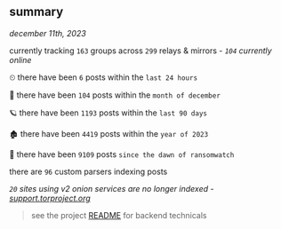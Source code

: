 
## summary
_december 11th, 2023_

currently tracking `163` groups across `299` relays & mirrors - _`104` currently online_

⏲ there have been `6` posts within the `last 24 hours`

🦈 there have been `104` posts within the `month of december`

🪐 there have been `1193` posts within the `last 90 days`

🏚 there have been `4419` posts within the `year of 2023`

🦕 there have been `9109` posts `since the dawn of ransomwatch`

there are `96` custom parsers indexing posts

_`20` sites using v2 onion services are no longer indexed - [support.torproject.org](https://support.torproject.org/onionservices/v2-deprecation/)_

> see the project [README](https://github.com/joshhighet/ransomwatch#ransomwatch--) for backend technicals
